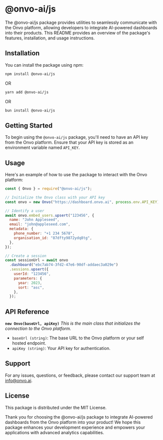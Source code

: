 # @onvo-ai/js

The @onvo-ai/js package provides utilities to seamlessly communicate with the Onvo platform, allowing developers to integrate AI-powered dashboards into their products. This README provides an overview of the package's features, installation, and usage instructions.

## Installation

You can install the package using npm:

```bash
npm install @onvo-ai/js
```

OR

```bash
yarn add @onvo-ai/js
```

OR

```bash
bun install @onvo-ai/js
```

## Getting Started

To begin using the `@onvo-ai/js` package, you'll need to have an API key from the Onvo platform. Ensure that your API key is stored as an environment variable named `API_KEY`.

## Usage

Here's an example of how to use the package to interact with the Onvo platform:

```javascript
const { Onvo } = require("@onvo-ai/js");

// Initialize the Onvo class with your API key
const onvo = new Onvo("https://dashboard.onvo.ai", process.env.API_KEY);

// Identify a user
await onvo.embed_users.upsert("123456", {
  name: "John Appleseed",
  email: "john@appleseed.com",
  metadata: {
    phone_number: "+1 234 5678",
    organisation_id: "87dfty9872ydq8tg",
  },
});

// Create a session
const sessionUrl = await onvo
  .dashboard("ebc7ab74-3fd2-47e6-90df-addaec3a029e")
  .sessions.upsert({
    userId: "123456",
    parameters: {
      year: 2023,
      sort: "asc",
    },
  });
```

## API Reference

**`new Onvo(baseUrl, apiKey)`**
_This is the main class that initializes the connection to the Onvo platform._

- `baseUrl (string)`: The base URL to the Onvo platform or your self hosted endpoint.
- `apiKey (string)`: Your API key for authentication.

## Support

For any issues, questions, or feedback, please contact our support team at info@onvo.ai.

## License

This package is distributed under the MIT License.

Thank you for choosing the @onvo-ai/js package to integrate AI-powered dashboards from the Onvo platform into your product! We hope this package enhances your development experience and empowers your applications with advanced analytics capabilities.
